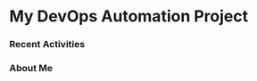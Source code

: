 # My DevOps Automation Project

### Recent Activities
<!--START_SECTION:activity-->
<!--END_SECTION:activity-->

### About Me
<!-- MYLINKS:START -->
<!-- MYLINKS:END -->
